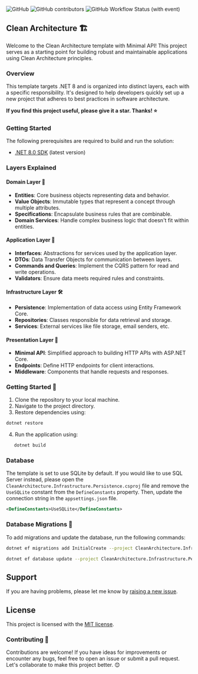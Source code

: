 ﻿![GitHub](https://img.shields.io/github/license/ipazooki/CleanArchitecture)
![GitHub contributors](https://img.shields.io/github/contributors/ipazooki/CleanArchitecture)
![GitHub Workflow Status (with event)](https://img.shields.io/github/actions/workflow/status/ipazooki/CleanArchitecture/dotnet.yml)

## Clean Architecture 🏗️

Welcome to the Clean Architecture template with Minimal API! This project serves as a starting point for building robust and maintainable applications using Clean Architecture principles.

### Overview
This template targets .NET 8 and is organized into distinct layers, each with a specific responsibility. It's designed to help developers quickly set up a new project that adheres to best practices in software architecture.

**If you find this project useful, please give it a star. Thanks! ⭐**

### Getting Started

The following prerequisites are required to build and run the solution:
- [.NET 8.0 SDK](https://dotnet.microsoft.com/download/dotnet/8.0) (latest version)

### Layers Explained

#### Domain Layer 🌟
- **Entities**: Core business objects representing data and behavior.
- **Value Objects**: Immutable types that represent a concept through multiple attributes.
- **Specifications**: Encapsulate business rules that are combinable.
- **Domain Services**: Handle complex business logic that doesn't fit within entities.

#### Application Layer 🚀
- **Interfaces**: Abstractions for services used by the application layer.
- **DTOs**: Data Transfer Objects for communication between layers.
- **Commands and Queries**: Implement the CQRS pattern for read and write operations.
- **Validators**: Ensure data meets required rules and constraints.

#### Infrastructure Layer 🛠️
- **Persistence**: Implementation of data access using Entity Framework Core.
- **Repositories**: Classes responsible for data retrieval and storage.
- **Services**: External services like file storage, email senders, etc.

#### Presentation Layer 🎨
- **Minimal API**: Simplified approach to building HTTP APIs with ASP.NET Core.
- **Endpoints**: Define HTTP endpoints for client interactions.
- **Middleware**: Components that handle requests and responses.

### Getting Started 📖
1. Clone the repository to your local machine.
2. Navigate to the project directory.
3. Restore dependencies using:
    
```bash
dotnet restore
```
 4.	Run the application using:
```bash
   dotnet build
```

### Database
The template is set to use SQLite by default. If you would like to use SQL Server instead, please open the `CleanArchitecture.Infrastructure.Persistence.csproj` file and remove the `UseSQLite` constant from the `DefineConstants` property. Then, update the connection string in the `appsettings.json` file.

```xml
<DefineConstants>UseSQLite</DefineConstants>
```

### Database Migrations 📂
To add migrations and update the database, run the following commands:

```bash
dotnet ef migrations add InitialCreate --project CleanArchitecture.Infrastructure.Persistence --startup-project CleanArchitecture.Presentation

dotnet ef database update --project CleanArchitecture.Infrastructure.Persistence --startup-project CleanArchitecture.Presentation
```

## Support

If you are having problems, please let me know by [raising a new issue](https://github.com/iPazooki/CleanArchitecture/issues/new?template=Blank+issue).

## License

This project is licensed with the [MIT license](LICENSE).

### Contributing 🤝
Contributions are welcome! If you have ideas for improvements or encounter any bugs, feel free to open an issue or submit a pull request. Let's collaborate to make this project better. 😊